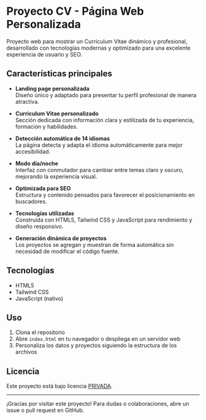 # Proyecto CV - Página Web Personalizada

Proyecto web para mostrar un Curriculum Vitae dinámico y profesional, desarrollado con tecnologías modernas y optimizado para una excelente experiencia de usuario y SEO.

## Características principales

- **Landing page personalizada**  
  Diseño único y adaptado para presentar tu perfil profesional de manera atractiva.

- **Curriculum Vitae personalizado**  
  Sección dedicada con información clara y estilizada de tu experiencia, formación y habilidades.

- **Detección automática de 14 idiomas**  
  La página detecta y adapta el idioma automáticamente para mejor accesibilidad.

- **Modo día/noche**  
  Interfaz con conmutador para cambiar entre temas claro y oscuro, mejorando la experiencia visual.

- **Optimizada para SEO**  
  Estructura y contenido pensados para favorecer el posicionamiento en buscadores.

- **Tecnologías utilizadas**  
  Construida con HTML5, Tailwind CSS y JavaScript para rendimiento y diseño responsivo.

- **Generación dinámica de proyectos**  
  Los proyectos se agregan y muestran de forma automática sin necesidad de modificar el código fuente.

## Tecnologías

- HTML5  
- Tailwind CSS  
- JavaScript (nativo)

## Uso

1. Clona el repositorio  
2. Abre `index.html` en tu navegador o despliega en un servidor web  
3. Personaliza los datos y proyectos siguiendo la estructura de los archivos

## Licencia

Este proyecto está bajo licencia [PRIVADA](LICENSE).

---

¡Gracias por visitar este proyecto! Para dudas o colaboraciones, abre un issue o pull request en GitHub.
